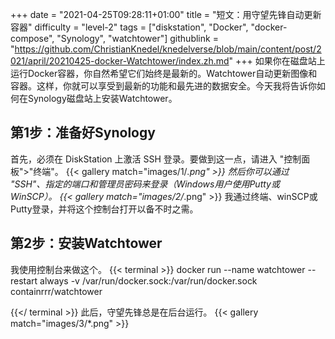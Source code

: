 +++
date = "2021-04-25T09:28:11+01:00"
title = "短文：用守望先锋自动更新容器"
difficulty = "level-2"
tags = ["diskstation", "Docker", "docker-compose", "Synology", "watchtower"]
githublink = "https://github.com/ChristianKnedel/knedelverse/blob/main/content/post/2021/april/20210425-docker-Watchtower/index.zh.md"
+++
如果你在磁盘站上运行Docker容器，你自然希望它们始终是最新的。Watchtower自动更新图像和容器。这样，你就可以享受到最新的功能和最先进的数据安全。今天我将告诉你如何在Synology磁盘站上安装Watchtower。
## 第1步：准备好Synology
首先，必须在 DiskStation 上激活 SSH 登录。要做到这一点，请进入 "控制面板">"终端"。
{{< gallery match="images/1/*.png" >}}
然后你可以通过 "SSH"、指定的端口和管理员密码来登录（Windows用户使用Putty或WinSCP）。
{{< gallery match="images/2/*.png" >}}
我通过终端、winSCP或Putty登录，并将这个控制台打开以备不时之需。
## 第2步：安装Watchtower
我使用控制台来做这个。
{{< terminal >}}
docker run --name watchtower --restart always -v /var/run/docker.sock:/var/run/docker.sock containrrr/watchtower

{{</ terminal >}}
此后，守望先锋总是在后台运行。
{{< gallery match="images/3/*.png" >}}
